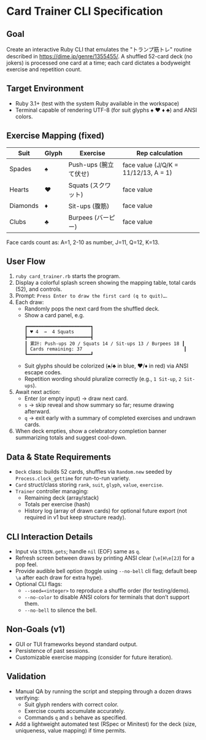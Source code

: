 # Card Trainer CLI Specification

## Goal
Create an interactive Ruby CLI that emulates the "トランプ筋トレ" routine described in https://dime.jp/genre/1355455/. A shuffled 52-card deck (no jokers) is processed one card at a time; each card dictates a bodyweight exercise and repetition count.

## Target Environment
- Ruby 3.1+ (test with the system Ruby available in the workspace)
- Terminal capable of rendering UTF-8 (for suit glyphs ♠ ♥ ♦ ♣) and ANSI colors.

## Exercise Mapping (fixed)
| Suit | Glyph | Exercise      | Rep calculation |
|------|-------|---------------|-----------------|
| Spades    | ♠ | Push-ups (腕立て伏せ) | face value (J/Q/K = 11/12/13, A = 1) |
| Hearts    | ♥ | Squats (スクワット)   | face value |
| Diamonds  | ♦ | Sit-ups (腹筋)        | face value |
| Clubs     | ♣ | Burpees (バーピー)    | face value |

Face cards count as: A=1, 2-10 as number, J=11, Q=12, K=13.

## User Flow
1. `ruby card_trainer.rb` starts the program.
2. Display a colorful splash screen showing the mapping table, total cards (52), and controls.
3. Prompt: `Press Enter to draw the first card (q to quit)…`.
4. Each draw:
   - Randomly pops the next card from the shuffled deck.
   - Show a card panel, e.g.
     ```
     ┏━━━━━━━━━━━━━━━━━━━━━━━┓
     ┃ ♥ 4  →  4 Squats      ┃
     ┣━━━━━━━━━━━━━━━━━━━━━━━┫
     ┃ 累計: Push-ups 20 / Squats 14 / Sit-ups 13 / Burpees 18 ┃
     ┃ Cards remaining: 37                                     ┃
     ┗━━━━━━━━━━━━━━━━━━━━━━━┛
     ```
   - Suit glyphs should be colorized (♠/♣ in blue, ♥/♦ in red) via ANSI escape codes.
   - Repetition wording should pluralize correctly (e.g., `1 Sit-up`, `2 Sit-ups`).
5. Await next action:
   - Enter (or empty input) → draw next card.
   - `s` → skip reveal and show summary so far; resume drawing afterward.
   - `q` → exit early with a summary of completed exercises and undrawn cards.
6. When deck empties, show a celebratory completion banner summarizing totals and suggest cool-down.

## Data & State Requirements
- `Deck` class: builds 52 cards, shuffles via `Random.new` seeded by `Process.clock_gettime` for run-to-run variety.
- `Card` struct/class storing `rank`, `suit`, `glyph`, `value`, `exercise`.
- `Trainer` controller managing:
  - Remaining deck (array/stack)
  - Totals per exercise (hash)
  - History log (array of drawn cards) for optional future export (not required in v1 but keep structure ready).

## CLI Interaction Details
- Input via `STDIN.gets`; handle `nil` (EOF) same as `q`.
- Refresh screen between draws by printing ANSI clear (`\e[H\e[2J`) for a pop feel.
- Provide audible bell option (toggle using `--no-bell` cli flag; default beep `\a` after each draw for extra hype).
- Optional CLI flags:
  - `--seed=<integer>` to reproduce a shuffle order (for testing/demo).
  - `--no-color` to disable ANSI colors for terminals that don’t support them.
  - `--no-bell` to silence the bell.

## Non-Goals (v1)
- GUI or TUI frameworks beyond standard output.
- Persistence of past sessions.
- Customizable exercise mapping (consider for future iteration).

## Validation
- Manual QA by running the script and stepping through a dozen draws verifying:
  - Suit glyph renders with correct color.
  - Exercise counts accumulate accurately.
  - Commands `q` and `s` behave as specified.
- Add a lightweight automated test (RSpec or Minitest) for the deck (size, uniqueness, value mapping) if time permits.

